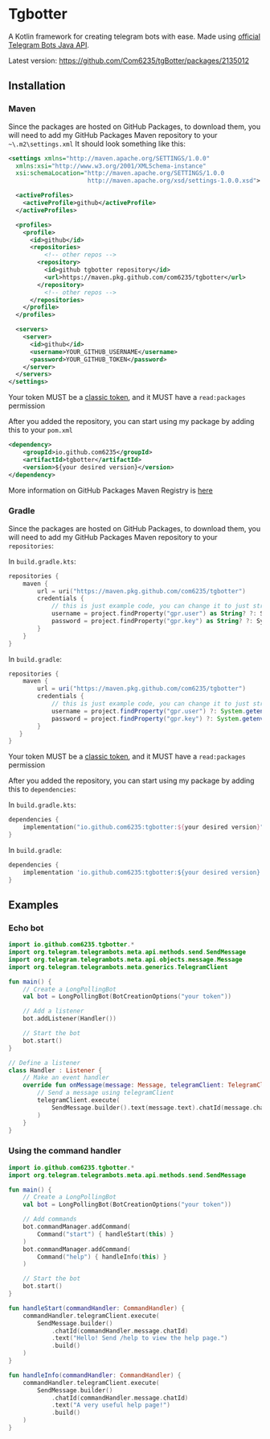 # Tgbotter

A Kotlin framework for creating telegram bots with ease. Made using [official Telegram Bots Java API](https://github.com/rubenlagus/TelegramBots).

Latest version: https://github.com/Com6235/tgBotter/packages/2135012

## Installation
### Maven

Since the packages are hosted on GitHub Packages, to download them, you will need to add my GitHub Packages Maven repository to your `~\.m2\settings.xml`
It should look something like this:
```xml
<settings xmlns="http://maven.apache.org/SETTINGS/1.0.0"
  xmlns:xsi="http://www.w3.org/2001/XMLSchema-instance"
  xsi:schemaLocation="http://maven.apache.org/SETTINGS/1.0.0
                      http://maven.apache.org/xsd/settings-1.0.0.xsd">

  <activeProfiles>
    <activeProfile>github</activeProfile>
  </activeProfiles>

  <profiles>
    <profile>
      <id>github</id>
      <repositories>
          <!-- other repos -->
        <repository>
          <id>github tgbotter repository</id>
          <url>https://maven.pkg.github.com/com6235/tgbotter</url>
        </repository>
          <!-- other repos -->
      </repositories>
    </profile>
  </profiles>

  <servers>
    <server>
      <id>github</id>
      <username>YOUR_GITHUB_USERNAME</username>
      <password>YOUR_GITHUB_TOKEN</password>
    </server>
  </servers>
</settings>
```

Your token MUST be a [classic token](https://github.com/settings/tokens), and it MUST have a `read:packages` permission

After you added the repository, you can start using my package by adding this to your `pom.xml`
```xml
<dependency>
    <groupId>io.github.com6235</groupId>
    <artifactId>tgbotter</artifactId>
    <version>${your desired version}</version>
</dependency>
```

More information on GitHub Packages Maven Registry is [here](https://docs.github.com/ru/packages/working-with-a-github-packages-registry/working-with-the-apache-maven-registry#authenticating-with-a-personal-access-token)

### Gradle

Since the packages are hosted on GitHub Packages, to download them, you will need to add my GitHub Packages Maven repository to your `repositories`:

In `build.gradle.kts`:
```kotlin
repositories {
    maven {
        url = uri("https://maven.pkg.github.com/com6235/tgbotter")
        credentials {
            // this is just example code, you can change it to just strings if you are not going to publish your code
            username = project.findProperty("gpr.user") as String? ?: System.getenv("USERNAME") // your GitHub username
            password = project.findProperty("gpr.key") as String? ?: System.getenv("TOKEN") // your GitHub token
        }
    }
}
```

In `build.gradle`:
```groovy
repositories {
    maven {
        url = uri("https://maven.pkg.github.com/com6235/tgbotter")
        credentials {
            // this is just example code, you can change it to just strings if you are not going to publish your code
            username = project.findProperty("gpr.user") ?: System.getenv("USERNAME") // your GitHub username
            password = project.findProperty("gpr.key") ?: System.getenv("TOKEN") // your GitHub token
        }
   }
}
```
Your token MUST be a [classic token](https://github.com/settings/tokens), and it MUST have a `read:packages` permission

After you added the repository, you can start using my package by adding this to `dependencies`:

In `build.gradle.kts`:
```kotlin
dependencies {
    implementation("io.github.com6235:tgbotter:${your desired version}")
}
```

In `build.gradle`:
```groovy
dependencies {
    implementation 'io.github.com6235:tgbotter:${your desired version}'
}
```

## Examples

### Echo bot

```kotlin
import io.github.com6235.tgbotter.*
import org.telegram.telegrambots.meta.api.methods.send.SendMessage
import org.telegram.telegrambots.meta.api.objects.message.Message
import org.telegram.telegrambots.meta.generics.TelegramClient

fun main() {
    // Create a LongPollingBot
    val bot = LongPollingBot(BotCreationOptions("your token"))

    // Add a listener
    bot.addListener(Handler())

    // Start the bot
    bot.start()
}

// Define a listener
class Handler : Listener {
    // Make an event handler
    override fun onMessage(message: Message, telegramClient: TelegramClient) {
        // Send a message using telegramClient
        telegramClient.execute(
            SendMessage.builder().text(message.text).chatId(message.chatId).replyToMessageId(message.messageId).build()
        )
    }
}
```

### Using the command handler

```kotlin
import io.github.com6235.tgbotter.*
import org.telegram.telegrambots.meta.api.methods.send.SendMessage

fun main() {
    // Create a LongPollingBot
    val bot = LongPollingBot(BotCreationOptions("your token"))

    // Add commands
    bot.commandManager.addCommand(
        Command("start") { handleStart(this) }
    )
    bot.commandManager.addCommand(
        Command("help") { handleInfo(this) }
    )

    // Start the bot
    bot.start()
}

fun handleStart(commandHandler: CommandHandler) {
    commandHandler.telegramClient.execute(
        SendMessage.builder()
            .chatId(commandHandler.message.chatId)
            .text("Hello! Send /help to view the help page.")
            .build()
    )
}

fun handleInfo(commandHandler: CommandHandler) {
    commandHandler.telegramClient.execute(
        SendMessage.builder()
            .chatId(commandHandler.message.chatId)
            .text("A very useful help page!")
            .build()
    )
}
```